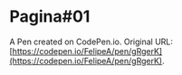 # Pagina#01

A Pen created on CodePen.io. Original URL: [https://codepen.io/FelipeA/pen/gRgerK](https://codepen.io/FelipeA/pen/gRgerK).

